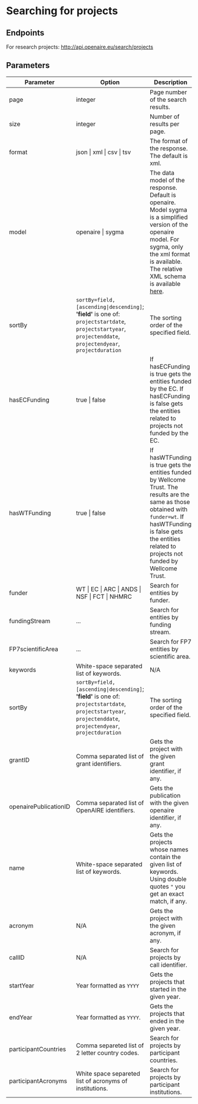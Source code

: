 # Searching for projects

## Endpoints

For research projects: http://api.openaire.eu/search/projects 

## Parameters

| Parameter | Option | Description |
| --- | --- | --- |
| page | integer | Page number of the search results. |
| size | integer | Number of results per page. |
| format | json \| xml \| csv \| tsv | The format of the response. The default is xml. |
| model | openaire \| sygma | The data model of the response. Default is openaire. Model sygma is a simplified version of the openaire model. For sygma, only the xml format is available. The relative XML schema is available [here](https://www.openaire.eu/schema/sygma/oaf_sygma_v2.1.xsd). |
| sortBy | `sortBy=field,[ascending\|descending]`; **'field'** is one of: `projectstartdate`, `projectstartyear`, `projectenddate`, `projectendyear`, `projectduration` | The sorting order of the specified field. |
| hasECFunding | true \| false | If hasECFunding is true gets the entities funded by the EC. If hasECFunding is false gets the entities related to projects not funded by the EC. |
| hasWTFunding | true \| false | If hasWTFunding is true gets the entities funded by Wellcome Trust. The results are the same as those obtained with `funder=wt`. If hasWTFunding is false gets the entities related to projects not funded by Wellcome Trust. |
| funder | WT \| EC \| ARC \| ANDS \| NSF \| FCT \| NHMRC | Search for entities by funder. |
| fundingStream | ... | Search for entities by funding stream. |
| FP7scientificArea | ... | Search for FP7 entities by scientific area. |
| keywords | White-space separated list of keywords. | N/A |
| sortBy | `sortBy=field,[ascending\|descending]`; **'field'** is one of: `projectstartdate`, `projectstartyear`, `projectenddate`, `projectendyear`, `projectduration` | The sorting order of the specified field. |
| grantID | Comma separated list of grant identifiers. | Gets the project with the given grant identifier, if any. |
| openairePublicationID | Comma separated list of OpenAIRE identifiers. | Gets the publication with the given openaire identifier, if any. |
| name | White-space separated list of keywords. | Gets the projects whose names contain the given list of keywords. Using double quotes `"` you get an exact match, if any. |
| acronym | N/A | Gets the project with the given acronym, if any. |
| callID | N/A | Search for projects by call identifier. |
| startYear | Year formatted as `YYYY` | Gets the projects that started in the given year. |
| endYear | Year formatted as `YYYY`. | Gets the projects that ended in the given year. |
| participantCountries | Comma separeted list of 2 letter country codes. | Search for projects by participant countries. |
| participantAcronyms | White space separeted list of acronyms of institutions. | Search for projects by participant institutions. |